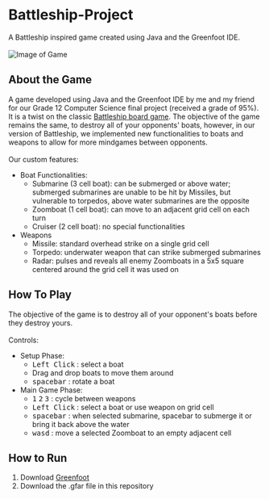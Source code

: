 # Battleship-Project
A Battleship inspired game created using Java and the Greenfoot IDE.
<br>
<br>
![Image of Game](https://i.imgur.com/ergPgig.png)

## About the Game
A game developed using Java and the Greenfoot IDE by me and my friend for our Grade 12 Computer Science final project (received a grade of 95%).
It is a twist on the classic <a href="https://en.wikipedia.org/wiki/Battleship_(game)">Battleship board game</a>. 
The objective of the game remains the same, to destroy all of your opponents' boats, however, in our version of Battleship, we implemented new
functionalities to boats and weapons to allow for more mindgames between opponents.
<br>
<br>
Our custom features:
* Boat Functionalities:
  * Submarine (3 cell boat): can be submerged or above water; submerged submarines are unable to be hit by Missiles, but vulnerable to torpedos, above water submarines are the opposite
  * Zoomboat (1 cell boat): can move to an adjacent grid cell on each turn
  * Cruiser (2 cell boat): no special functionalities
* Weapons
  * Missile: standard overhead strike on a single grid cell
  * Torpedo: underwater weapon that can strike submerged submarines
  * Radar: pulses and reveals all enemy Zoomboats in a 5x5 square centered around the grid cell it was used on
 
## How To Play
The objective of the game is to destroy all of your opponent's boats before they destroy yours.<br>
<br>
Controls:
* Setup Phase:
  * <kbd>Left Click</kbd> : select a boat
  * Drag and drop boats to move them around 
  * <kbd>spacebar</kbd> : rotate a boat
* Main Game Phase:
  * <kbd>1</kbd> <kbd>2</kbd> <kbd>3</kbd> : cycle between weapons
  * <kbd>Left Click</kbd> : select a boat or use weapon on grid cell
  * <kbd>spacebar</kbd> : when selected submarine, spacebar to submerge it or bring it back above the water
  * <kbd>wasd</kbd> : move a selected Zoomboat to an empty adjacent cell

## How to Run
1. Download <a href="https://www.greenfoot.org/download">Greenfoot</a>
2. Download the .gfar file in this repository

